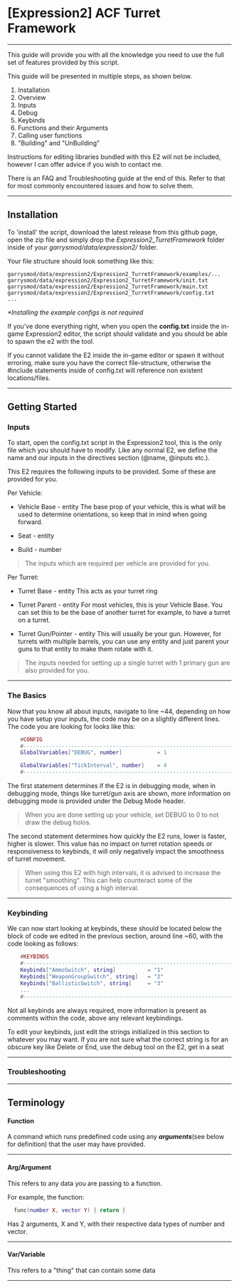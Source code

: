 # \[Expression2\] ACF Turret Framework

---

 This guide will provide you with all the knowledge you need to use the full set of features provided by this script. 

This guide will be presented in multiple steps, as shown below.

1. Installation
2. Overview
3. Inputs
4. Debug
5. Keybinds
6. Functions and their Arguments
7. Calling user functions
8. "Building" and "UnBuilding"

Instructions for editing libraries bundled with this E2 will not be included, however I can offer advice if you wish to contact me.

There is an FAQ and Troubleshooting guide at the end of this. Refer to that for most commonly encountered issues and how to solve them.

---

## Installation
To 'install' the script, download the latest release from this github page, open the zip file and simply drop the *Expression2_TurretFramework* folder inside of your *garrysmod/data/expression2/* folder. 

Your file structure should look something like this:

```.
garrysmod/data/expression2/Expression2_TurretFramework/examples/...
garrysmod/data/expression2/Expression2_TurretFramework/init.txt
garrysmod/data/expression2/Expression2_TurretFramework/main.txt
garrysmod/data/expression2/Expression2_TurretFramework/config.txt
...
```

*\*Installing the example configs is not required*

If you've done everything right, when you open the **config.txt** inside the in-game Expression2 editor, the script should validate and you should be able to spawn the e2 with the tool. 

If you cannot validate the E2 inside the in-game editor or spawn it without erroring, make sure you have the correct file-structure, otherwise the \#include statements inside of config.txt will reference non existent locations/files.

---

## Getting Started

### Inputs

To start, open the config.txt script in the Expression2 tool, this is the only file which you should have to modify. Like any normal E2, we define the name and our inputs in the directives section (@name, @inputs etc.).

This E2 requires the following inputs to be provided. Some of these are provided for you.

Per Vehicle:

- Vehicle Base - entity
The base prop of your vehicle, this is what will be used to determine orientations, so keep that in mind when going forward.

- Seat - entity
- Build - number

> The inputs which are required per vehicle are provided for you. 

Per Turret:

- Turret Base - entity
This acts as your turret ring

- Turret Parent - entity
For most vehicles, this is your Vehicle Base. You can set this to be the base of another turret for example, to have a turret on a turret.

- Turret Gun/Pointer - entity
This will usually be your gun. However, for turrets with multiple barrels, you can use any entity and just parent your guns to that entity to make them rotate with it.

> The inputs needed for setting up a single turret with 1 primary gun are also provided for you.

---

### The Basics

Now that you know all about inputs, navigate to line ~44, depending on how you have setup your inputs, the code may be on a slightly different lines. The code you are looking for looks like this:

```Lua
    #CONFIG
    #---------------------------------------------------------------------------
    GlobalVariables["DEBUG", number]           = 1

    GlobalVariables["TickInterval", number]    = 4
    #---------------------------------------------------------------------------
```

The first statement determines if the E2 is in debugging mode, when in debugging mode, things like turret/gun axis are shown, more information on debugging mode is provided under the Debug Mode header.

>When you are done setting up your vehicle, set DEBUG to 0 to not draw the debug holos.

The second statement determines how quickly the E2 runs, lower is faster, higher is slower. This value has no impact on turret rotation speeds or responsiveness to keybinds, it will only negatively impact the smoothness of turret movement.

>When using this E2 with high intervals, it is advised to increase the turret "smoothing". This can help counteract some of the consequences of using a high interval.

---

### Keybinding

We can now start looking at keybinds, these should be located below the block of code we edited in the previous section, around line ~60, with the code looking as follows:

```Lua
	#KEYBINDS
	#---------------------------------------------------------------------------
	Keybinds["AmmoSwitch", string]          = "1"
    Keybinds["WeaponGroupSwitch", string]   = "2"
    Keybinds["BallisticSwitch", string]     = "3"
    ...
	#---------------------------------------------------------------------------

```

Not all keybinds are always required, more information is present as comments within the code, above any relevant keybindings.

To edit your keybinds, just edit the strings initialized in this section to whatever you may want. If you are not sure what the correct string is for an obscure key like Delete or End, use the debug tool on the E2, get in a seat

---

### Troubleshooting

---

## Terminology

#### Function

 A command which runs predefined code using any ***arguments***(see below for definition) that the user may have provided.
 
---

#### Arg/Argument

This refers to any data you are passing to a function. 

For example, the function:
```Lua
  func(number X, vector Y) { return }
```
Has 2 arguments, X and Y, with their respective data types of number and vector.

---

#### Var/Variable

This refers to a "thing" that can contain some data

---
 